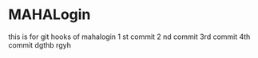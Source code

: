 
# MAHALogin
this is for git hooks  of mahalogin
1 st commit
2 nd commit 
3rd commit
4th commit 
dgthb
rgyh












